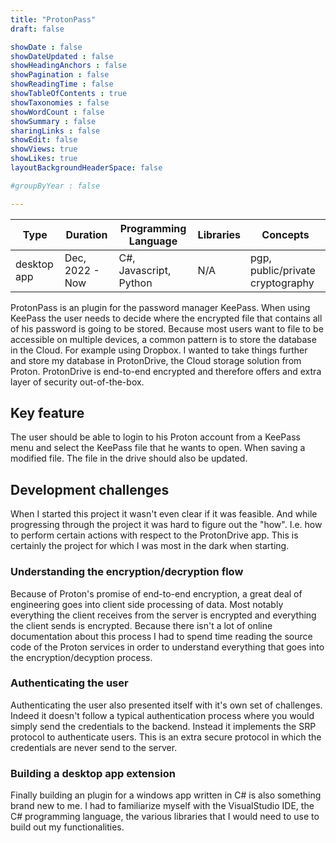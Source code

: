 ```yaml
---
title: "ProtonPass"
draft: false

showDate : false
showDateUpdated : false
showHeadingAnchors : false
showPagination : false
showReadingTime : false
showTableOfContents : true
showTaxonomies : false 
showWordCount : false
showSummary : false
sharingLinks : false
showEdit: false
showViews: true
showLikes: true
layoutBackgroundHeaderSpace: false

#groupByYear : false

---
```


<table class="p-4 rounded-md drop-shadow-md dark:bg-blue-900 bg-blue-100">
  <thead>
    <tr>
      <th class="px-4">Type</th>
      <th>Duration</th>
      <th>Programming Language</th>
      <th>Libraries</th>
      <th>Concepts</th>
    </tr>
  </thead>
  <tbody>
    <tr>
      <td class="p-4">desktop app</td>
      <td>Dec, 2022 - Now</td>
      <td>C#, Javascript, Python</td>
      <td>N/A</td>
      <td>pgp, public/private cryptography</td>
    </tr>
  </tbody>
</table>


ProtonPass is an plugin for the password manager KeePass. When using KeePass the user needs to decide where the encrypted file
that contains all of his password is going to be stored. Because most users want to file to be accessible on multiple devices,
a common pattern is to store the database in the Cloud. For example using Dropbox. I wanted
to take things further and store my database in ProtonDrive, the Cloud storage solution from Proton.
ProtonDrive is end-to-end encrypted and therefore offers and extra layer of security out-of-the-box.

## Key feature

The user should be able to login to his Proton account from a KeePass menu and select the KeePass file that he wants to open.
When saving a modified file. The file in the drive should also be updated.

## Development challenges

When I started this project it wasn't even clear if it was feasible. And while progressing through the project it was
hard to figure out the "how". I.e. how to perform certain actions with respect to the ProtonDrive app. This is certainly the
project for which I was most in the dark when starting.

### Understanding the encryption/decryption flow

Because of Proton's promise of end-to-end encryption, a great deal of engineering goes into client side processing of data. Most
notably everything the client receives from the server is encrypted and everything the client sends is encrypted. Because there
isn't a lot of online documentation about this process I had to spend time reading the source code of the Proton services in order to
understand everything that goes into the encryption/decyption process.

### Authenticating the user
Authenticating the user also presented itself with it's own set of challenges. Indeed it doesn't follow a typical authentication 
process where you would simply send the credentials to the backend. Instead it implements the SRP protocol to authenticate users.
This is an extra secure protocol in which the credentials are never send to the server.

### Building a desktop app extension
Finally building an plugin for a windows app written in C# is also something brand new to me. I had to familiarize myself with the
VisualStudio IDE, the C# programming language, the various libraries that I would need to use to build out my functionalities.